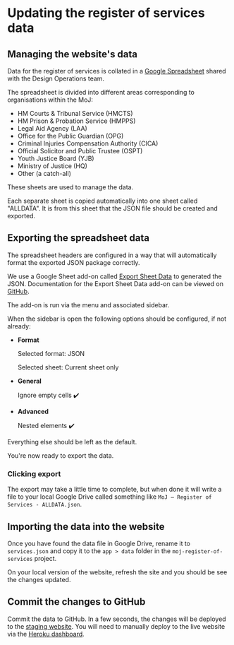 # Updating the register of services data

## Managing the website's data

Data for the register of services is collated in a [Google Spreadsheet](https://docs.google.com/spreadsheets/d/1QBinP_NZydzNLs7QSPzosWXsq-A5z4XWJCTq8c2O5z8/edit) shared with the Design Operations team.

The spreadsheet is divided into different areas corresponding to organisations within the MoJ:

- HM Courts & Tribunal Service (HMCTS)
- HM Prison & Probation Service (HMPPS)
- Legal Aid Agency (LAA)
- Office for the Public Guardian (OPG)
- Criminal Injuries Compensation Authority (CICA)
- Official Solicitor and Public Trustee (OSPT)
- Youth Justice Board (YJB)
- Ministry of Justice (HQ)
- Other (a catch-all)

These sheets are used to manage the data.

Each separate sheet is copied automatically into one sheet called "ALLDATA". It is from this sheet that the JSON file should be created and exported.

## Exporting the spreadsheet data

The spreadsheet headers are configured in a way that will automatically format the exported JSON package correctly.

We use a Google Sheet add-on called [Export Sheet Data](https://chrome.google.com/webstore/detail/export-sheet-data/bfdcopkbamihhchdnjghdknibmcnfplk?utm_source=permalink) to generated the JSON. Documentation for the Export Sheet Data add-on can be viewed on [GitHub](https://github.com/Synthoid/ExportSheetData/blob/master/docs/index.md).

The add-on is run via the menu and associated sidebar.

When the sidebar is open the following options should be configured, if not already:

- **Format**

  Selected format: JSON
  
  Selected sheet: Current sheet only

- **General**

  Ignore empty cells ✔️

- **Advanced**

  Nested elements ✔️

Everything else should be left as the default.

You're now ready to export the data.

### Clicking export

The export may take a little time to complete, but when done it will write a file to your local Google Drive called something like `MoJ – Register of Services - ALLDATA.json`.

## Importing the data into the website

Once you have found the data file in Google Drive, rename it to `services.json` and copy it to the `app > data` folder in the `moj-register-of-services` project.

On your local version of the website, refresh the site and you should be see the changes updated.

## Commit the changes to GitHub

Commit the data to GitHub. In a few seconds, the changes will be deployed to the [staging website](https://moj-register-services-staging.herokuapp.com/). You will need to manually deploy to the live website via the [Heroku dashboard](https://dashboard.heroku.com/apps/moj-register-of-services).